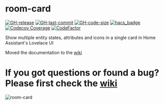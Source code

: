 # room-card

[![GH-release](https://img.shields.io/github/v/release/felixmxr/room-card.svg?style=flat-square)](https://github.com/felixmxr/room-card/releases)
[![GH-last-commit](https://img.shields.io/github/last-commit/felixmxr/room-card.svg?style=flat-square)](https://github.com/felixmxr/room-card/commits/master)
[![GH-code-size](https://img.shields.io/github/languages/code-size/felixmxr/room-card.svg?color=red&style=flat-square)](https://github.com/felixmxr/room-card)
[![hacs_badge](https://img.shields.io/badge/HACS-Default-41BDF5.svg?style=flat-square)](https://github.com/hacs/integration)
[![Codecov Coverage](https://img.shields.io/codecov/c/github/felixmxr/room-card/main.svg?style=flat-square)](https://codecov.io/gh/felixmxr/room-card/)
[![CodeFactor](https://www.codefactor.io/repository/github/felixmxr/room-card/badge?style=flat-square)](https://www.codefactor.io/repository/github/felixmxr/room-card)

Show multiple entity states, attributes and icons in a single card in Home Assistant's Lovelace UI

Moved the documentation to the [wiki](https://github.com/felixmxr/room-card/wiki)

# If you got questions or found a bug? Please first check the [wiki](https://github.com/felixmxr/room-card/wiki)

![room-card](https://raw.githubusercontent.com/felixmxr/room-card/master/example.png)


